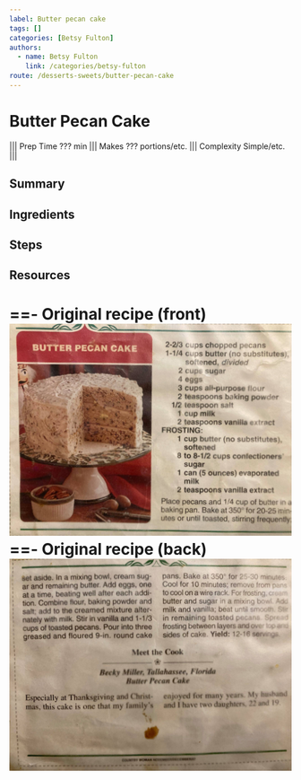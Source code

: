 ```yaml
---
label: Butter pecan cake
tags: []
categories: [Betsy Fulton]
authors:
  - name: Betsy Fulton
    link: /categories/betsy-fulton
route: /desserts-sweets/butter-pecan-cake
---
```


# Butter Pecan Cake
<!--- ![](/static/banners/???.webp) --->

||| Prep Time
??? min
||| Makes
??? portions/etc.
||| Complexity
Simple/etc.
|||

## Summary
## Ingredients
## Steps
## Resources
==- Original recipe (front)
![](/static/archive/butter-pecan-cake-front.jpg)
==- Original recipe (back)
![](/static/archive/butter-pecan-cake-back.jpg)
===
